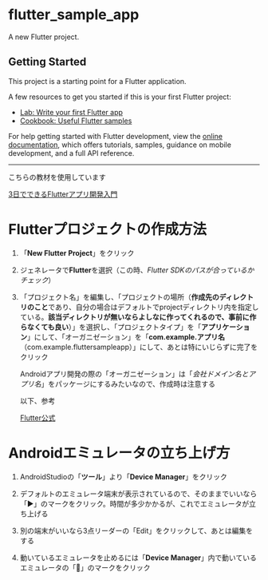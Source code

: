 # flutter_sample_app

A new Flutter project.

## Getting Started

This project is a starting point for a Flutter application.

A few resources to get you started if this is your first Flutter project:

- [Lab: Write your first Flutter app](https://docs.flutter.dev/get-started/codelab)
- [Cookbook: Useful Flutter samples](https://docs.flutter.dev/cookbook)

For help getting started with Flutter development, view the
[online documentation](https://docs.flutter.dev/), which offers tutorials,
samples, guidance on mobile development, and a full API reference.

---

こちらの教材を使用しています

[3日でできるFlutterアプリ開発入門](https://www.udemy.com/course/flutter_starter/)

# Flutterプロジェクトの作成方法

1. 「**New Flutter Project**」をクリック

2. ジェネレータで**Flutter**を選択（この時、*Flutter SDKのパスが合っているかチェック*）

3. 「プロジェクト名」を編集し、「プロジェクトの場所（**作成先のディレクトリのこと**であり、自分の場合はデフォルトでprojectディレクトリ内を指定している。**該当ディレクトリが無いならよしなに作ってくれるので、事前に作らなくても良い**）」を選択し、「プロジェクトタイプ」を「**アプリケーション**」にして、「オーガニゼーション」を「**com.example.アプリ名**（com.example.fluttersampleapp）」にして、あとは特にいじらずに完了をクリック

   Androidアプリ開発の際の「オーガニゼーション」は「*会社ドメイン名とアプリ名*」をパッケージにするみたいなので、作成時は注意する

   以下、参考

   [Flutter公式](https://docs.flutter.dev/get-started/test-drive?tab=androidstudio)

# Androidエミュレータの立ち上げ方

1. AndroidStudioの「**ツール**」より「**Device Manager**」をクリック

2. デフォルトのエミュレータ端末が表示されているので、そのままでいいなら「▶︎」のマークをクリック。時間が多少かかるが、これでエミュレータが立ち上げる

3. 別の端末がいいなら3点リーダーの「Edit」をクリックして、あとは編集をする

4. 動いているエミュレータを止めるには「**Device Manager**」内で動いているエミュレータの「🔳」のマークをクリック
